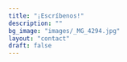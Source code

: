 ```yaml
---
title: "¡Escríbenos!"
description: ""
bg_image: "images/_MG_4294.jpg"
layout: "contact"
draft: false
---
```

